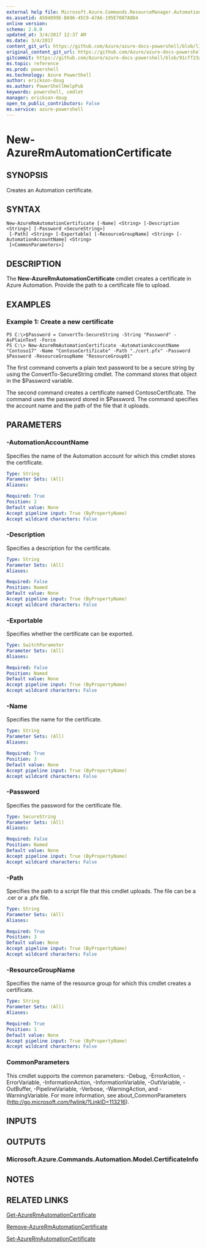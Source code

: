 ```yaml
---
external help file: Microsoft.Azure.Commands.ResourceManager.Automation.dll-Help.xml
ms.assetid: A504099E-BA96-45C9-A7A6-195E7087A0D4
online version: 
schema: 2.0.0
updated_at: 3/4/2017 12:37 AM
ms.date: 3/4/2017
content_git_url: https://github.com/Azure/azure-docs-powershell/blob/live/azureps-cmdlets-docs/ResourceManager/AzureRM.Automation/vTrue/New-AzureRMAutomationCertificate.md
original_content_git_url: https://github.com/Azure/azure-docs-powershell/blob/live/azureps-cmdlets-docs/ResourceManager/AzureRM.Automation/vTrue/New-AzureRMAutomationCertificate.md
gitcommit: https://github.com/Azure/azure-docs-powershell/blob/91cff23a000b99dc60ec82204d789c7ace1d7134/azureps-cmdlets-docs/ResourceManager/AzureRM.Automation/vTrue/New-AzureRMAutomationCertificate.md
ms.topic: reference
ms.prod: powershell
ms.technology: Azure PowerShell
author: erickson-doug
ms.author: PowerShellHelpPub
keywords: powershell, cmdlet
manager: erickson-doug
open_to_public_contributors: False
ms.service: azure-powershell
---
```


# New-AzureRmAutomationCertificate

## SYNOPSIS
Creates an Automation certificate.

## SYNTAX

```
New-AzureRmAutomationCertificate [-Name] <String> [-Description <String>] [-Password <SecureString>]
 [-Path] <String> [-Exportable] [-ResourceGroupName] <String> [-AutomationAccountName] <String>
 [<CommonParameters>]
```

## DESCRIPTION
The **New-AzureRmAutomationCertificate** cmdlet creates a certificate in Azure Automation.
Provide the path to a certificate file to upload.

## EXAMPLES

### Example 1: Create a new certificate
```
PS C:\>$Password = ConvertTo-SecureString -String "Password" -AsPlainText -Force
PS C:\> New-AzureRmAutomationCertificate -AutomationAccountName "Contoso17" -Name "ContosoCertificate" -Path "./cert.pfx" -Password $Password -ResourceGroupName "ResourceGroup01"
```

The first command converts a plain text password to be a secure string by using the ConvertTo-SecureString cmdlet.
The command stores that object in the $Password variable.

The second command creates a certificate named ContosoCertificate.
The command uses the password stored in $Password.
The command specifies the account name and the path of the file that it uploads.

## PARAMETERS

### -AutomationAccountName
Specifies the name of the Automation account for which this cmdlet stores the certificate.

```yaml
Type: String
Parameter Sets: (All)
Aliases: 

Required: True
Position: 2
Default value: None
Accept pipeline input: True (ByPropertyName)
Accept wildcard characters: False
```

### -Description
Specifies a description for the certificate.

```yaml
Type: String
Parameter Sets: (All)
Aliases: 

Required: False
Position: Named
Default value: None
Accept pipeline input: True (ByPropertyName)
Accept wildcard characters: False
```

### -Exportable
Specifies whether the certificate can be exported.

```yaml
Type: SwitchParameter
Parameter Sets: (All)
Aliases: 

Required: False
Position: Named
Default value: None
Accept pipeline input: True (ByPropertyName)
Accept wildcard characters: False
```

### -Name
Specifies the name for the certificate.

```yaml
Type: String
Parameter Sets: (All)
Aliases: 

Required: True
Position: 3
Default value: None
Accept pipeline input: True (ByPropertyName)
Accept wildcard characters: False
```

### -Password
Specifies the password for the certificate file.

```yaml
Type: SecureString
Parameter Sets: (All)
Aliases: 

Required: False
Position: Named
Default value: None
Accept pipeline input: True (ByPropertyName)
Accept wildcard characters: False
```

### -Path
Specifies the path to a script file that this cmdlet uploads.
The file can be a .cer or a .pfx file.

```yaml
Type: String
Parameter Sets: (All)
Aliases: 

Required: True
Position: 3
Default value: None
Accept pipeline input: True (ByPropertyName)
Accept wildcard characters: False
```

### -ResourceGroupName
Specifies the name of the resource group for which this cmdlet creates a certificate.

```yaml
Type: String
Parameter Sets: (All)
Aliases: 

Required: True
Position: 1
Default value: None
Accept pipeline input: True (ByPropertyName)
Accept wildcard characters: False
```

### CommonParameters
This cmdlet supports the common parameters: -Debug, -ErrorAction, -ErrorVariable, -InformationAction, -InformationVariable, -OutVariable, -OutBuffer, -PipelineVariable, -Verbose, -WarningAction, and -WarningVariable. For more information, see about_CommonParameters (http://go.microsoft.com/fwlink/?LinkID=113216).

## INPUTS

## OUTPUTS

### Microsoft.Azure.Commands.Automation.Model.CertificateInfo

## NOTES

## RELATED LINKS

[Get-AzureRmAutomationCertificate](xref:ResourceManager/AzureRM.Automation/vTrue/Get-AzureRMAutomationCertificate.md)

[Remove-AzureRmAutomationCertificate](xref:ResourceManager/AzureRM.Automation/vTrue/Remove-AzureRMAutomationCertificate.md)

[Set-AzureRmAutomationCertificate](xref:ResourceManager/AzureRM.Automation/vTrue/Set-AzureRMAutomationCertificate.md)


